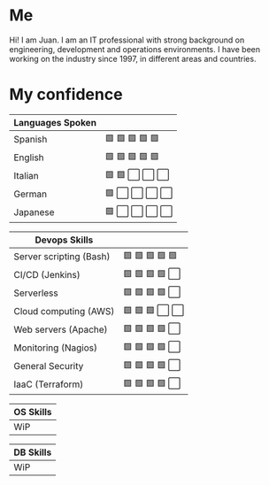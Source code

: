 # Me
Hi! I am Juan. I am an IT professional with strong background on engineering, development and operations environments.
I have been working on the industry since 1997, in different areas and countries.

# My confidence
| Languages Spoken ||
| --- | --- |
| Spanish | :green_square: :green_square: :green_square: :green_square: :green_square: |
| English | :green_square: :green_square: :green_square: :green_square: :green_square: |
| Italian | :green_square: :green_square: :white_large_square: :white_large_square: :white_large_square: |
| German | :green_square: :white_large_square: :white_large_square: :white_large_square: :white_large_square: |
| Japanese | :green_square: :white_large_square: :white_large_square: :white_large_square: :white_large_square: |


| Devops Skills ||
| --- | --- |
| Server scripting (Bash) | :green_square: :green_square: :green_square: :green_square: :green_square: |
| CI/CD (Jenkins) | :green_square: :green_square: :green_square: :green_square: :white_large_square: |
| Serverless | :green_square: :green_square: :green_square: :green_square: :white_large_square: |
| Cloud computing (AWS) | :green_square: :green_square: :green_square: :white_large_square: :white_large_square: |
| Web servers (Apache) | :green_square: :green_square: :green_square: :green_square: :white_large_square: |
| Monitoring (Nagios) | :green_square: :green_square: :green_square: :green_square: :white_large_square: |
| General Security | :green_square: :green_square: :green_square: :green_square: :white_large_square: |
| IaaC (Terraform) | :green_square: :green_square: :green_square: :green_square: :white_large_square: |


| OS Skills |
| --- |
| WiP |

| DB Skills |
| --- |
| WiP |

